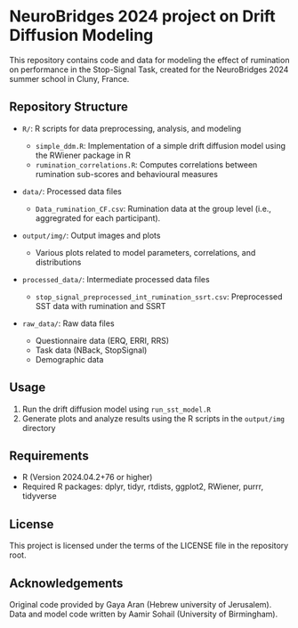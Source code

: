 # NeuroBridges 2024 project on Drift Diffusion Modeling 

This repository contains code and data for modeling the effect of rumination on performance in the Stop-Signal Task, created for the NeuroBridges 2024 summer school in Cluny, France.


## Repository Structure

- `R/`: R scripts for data preprocessing, analysis, and modeling
  - `simple_ddm.R`: Implementation of a simple drift diffusion model using the RWiener package in R
  - `rumination_correlations.R`: Computes correlations between rumination sub-scores and behavioural measures

- `data/`: Processed data files
  - `Data_rumination_CF.csv`: Rumination data at the group level (i.e., aggregrated for each participant).

- `output/img/`: Output images and plots
  - Various plots related to model parameters, correlations, and distributions

- `processed_data/`: Intermediate processed data files
  - `stop_signal_preprocessed_int_rumination_ssrt.csv`: Preprocessed SST data with rumination and SSRT

- `raw_data/`: Raw data files
  - Questionnaire data (ERQ, ERRI, RRS)
  - Task data (NBack, StopSignal)
  - Demographic data

## Usage

1. Run the drift diffusion model using `run_sst_model.R`
2. Generate plots and analyze results using the R scripts in the `output/img` directory

## Requirements

- R (Version 2024.04.2+76 or higher)
- Required R packages: dplyr, tidyr, rtdists, ggplot2, RWiener, purrr, tidyverse

## License

This project is licensed under the terms of the LICENSE file in the repository root.

## Acknowledgements

Original code provided by Gaya Aran (Hebrew university of Jerusalem). Data and model code written by Aamir Sohail (University of Birmingham).